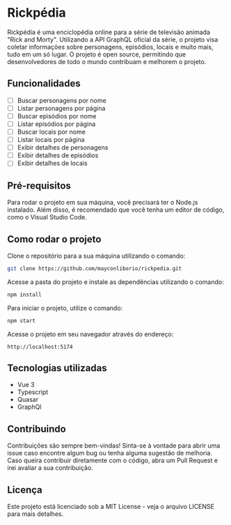 # Rickpédia
Rickpédia é uma enciclopédia online para a série de televisão animada "Rick and Morty". Utilizando a API GraphQL oficial da série, o projeto visa coletar informações sobre personagens, episódios, locais e muito mais, tudo em um só lugar. O projeto é open source, permitindo que desenvolvedores de todo o mundo contribuam e melhorem o projeto.

## Funcionalidades
 - [ ] Buscar personagens por nome
 - [ ] Listar personagens por página
 - [ ] Buscar episódios por nome
 - [ ] Listar episódios por página
 - [ ] Buscar locais por nome
 - [ ] Listar locais por página
 - [ ] Exibir detalhes de personagens
 - [ ] Exibir detalhes de episódios
 - [ ] Exibir detalhes de locais

## Pré-requisitos
Para rodar o projeto em sua máquina, você precisará ter o Node.js instalado. Além disso, é recomendado que você tenha um editor de código, como o Visual Studio Code.

## Como rodar o projeto
Clone o repositório para a sua máquina utilizando o comando:
```bash
git clone https://github.com/mayconliborio/rickpedia.git
```

Acesse a pasta do projeto e instale as dependências utilizando o comando:
```bash
npm install
```

Para iniciar o projeto, utilize o comando:
```bash
npm start
```

Acesse o projeto em seu navegador através do endereço:
```
http://localhost:5174
```

## Tecnologias utilizadas
- Vue 3
- Typescript
- Quasar
- GraphQl

## Contribuindo
Contribuições são sempre bem-vindas! Sinta-se à vontade para abrir uma issue caso encontre algum bug ou tenha alguma sugestão de melhoria. Caso queira contribuir diretamente com o código, abra um Pull Request e irei avaliar a sua contribuição.

## Licença
Este projeto está licenciado sob a MIT License - veja o arquivo LICENSE para mais detalhes.